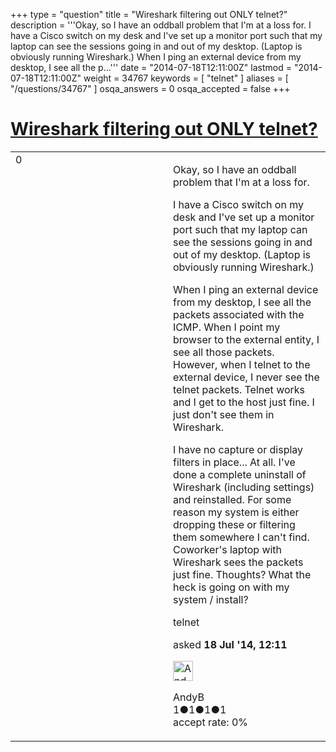 +++
type = "question"
title = "Wireshark filtering out ONLY telnet?"
description = '''Okay, so I have an oddball problem that I&#x27;m at a loss for. I have a Cisco switch on my desk and I&#x27;ve set up a monitor port such that my laptop can see the sessions going in and out of my desktop. (Laptop is obviously running Wireshark.) When I ping an external device from my desktop, I see all the p...'''
date = "2014-07-18T12:11:00Z"
lastmod = "2014-07-18T12:11:00Z"
weight = 34767
keywords = [ "telnet" ]
aliases = [ "/questions/34767" ]
osqa_answers = 0
osqa_accepted = false
+++

<div class="headNormal">

# [Wireshark filtering out ONLY telnet?](/questions/34767/wireshark-filtering-out-only-telnet)

</div>

<div id="main-body">

<div id="askform">

<table id="question-table" style="width:100%;"><colgroup><col style="width: 50%" /><col style="width: 50%" /></colgroup><tbody><tr class="odd"><td style="width: 30px; vertical-align: top"><div class="vote-buttons"><span id="post-34767-upvote" class="ajax-command post-vote up" rel="nofollow" title="I like this post (click again to cancel)"> </span><div id="post-34767-score" class="post-score" title="current number of votes">0</div><span id="post-34767-downvote" class="ajax-command post-vote down" rel="nofollow" title="I dont like this post (click again to cancel)"> </span> <span id="favorite-mark" class="ajax-command favorite-mark" rel="nofollow" title="mark/unmark this question as favorite (click again to cancel)"> </span><div id="favorite-count" class="favorite-count"></div></div></td><td><div id="item-right"><div class="question-body"><p>Okay, so I have an oddball problem that I'm at a loss for.</p><p>I have a Cisco switch on my desk and I've set up a monitor port such that my laptop can see the sessions going in and out of my desktop. (Laptop is obviously running Wireshark.)</p><p>When I ping an external device from my desktop, I see all the packets associated with the ICMP. When I point my browser to the external entity, I see all those packets. However, when I telnet to the external device, I never see the telnet packets. Telnet works and I get to the host just fine. I just don't see them in Wireshark.</p><p>I have no capture or display filters in place... At all. I've done a complete uninstall of Wireshark (including settings) and reinstalled. For some reason my system is either dropping these or filtering them somewhere I can't find. Coworker's laptop with Wireshark sees the packets just fine. Thoughts? What the heck is going on with my system / install?</p></div><div id="question-tags" class="tags-container tags"><span class="post-tag tag-link-telnet" rel="tag" title="see questions tagged &#39;telnet&#39;">telnet</span></div><div id="question-controls" class="post-controls"></div><div class="post-update-info-container"><div class="post-update-info post-update-info-user"><p>asked <strong>18 Jul '14, 12:11</strong></p><img src="https://secure.gravatar.com/avatar/92a30007136793701e4b9e809bbcf74d?s=32&amp;d=identicon&amp;r=g" class="gravatar" width="32" height="32" alt="AndyB&#39;s gravatar image" /><p><span>AndyB</span><br />
<span class="score" title="1 reputation points">1</span><span title="1 badges"><span class="badge1">●</span><span class="badgecount">1</span></span><span title="1 badges"><span class="silver">●</span><span class="badgecount">1</span></span><span title="1 badges"><span class="bronze">●</span><span class="badgecount">1</span></span><br />
<span class="accept_rate" title="Rate of the user&#39;s accepted answers">accept rate:</span> <span title="AndyB has no accepted answers">0%</span></p></div></div><div id="comments-container-34767" class="comments-container"></div><div id="comment-tools-34767" class="comment-tools"></div><div class="clear"></div><div id="comment-34767-form-container" class="comment-form-container"></div><div class="clear"></div></div></td></tr></tbody></table>

</div>

</div>

